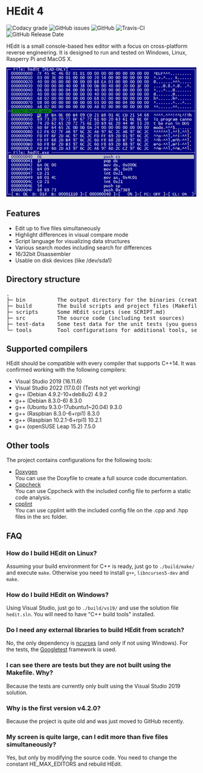 # HEdit 4

![Codacy grade](https://img.shields.io/codacy/grade/b3f7f8435745453aae04b0f164b2f5e3)
![GitHub issues](https://img.shields.io/github/issues/Roxxorfreak/HEdit)
![GitHub](https://img.shields.io/github/license/Roxxorfreak/HEdit)
![Travis-CI](https://img.shields.io/travis/com/Roxxorfreak/HEdit)
![GitHub Release Date](https://img.shields.io/github/release-date/Roxxorfreak/HEdit)

HEdit is a small console-based hex editor with a focus on cross-platform reverse engineering.
It is designed to run and tested on Windows, Linux, Rasperry Pi and MacOS X.

<p align="center">
  <img alt="HEdit" src="hedit.png">
</p>

## Features

* Edit up to five files simultaneously
* Highlight differences in visual compare mode
* Script language for visualizing data structures
* Various search modes including search for differences
* 16/32bit Disassembler
* Usable on disk devices (like /dev/sda1)

## Directory structure

<pre>
.
├─ bin          The output directory for the binaries (created during build process)
├─ build        The build scripts and project files (Makefile, VS2019, etc.)
├─ scripts      Some HEdit scripts (see SCRIPT.md)
├─ src          The source code (including test sources)
├─ test-data    Some test data for the unit tests (you guessed it)
└─ tools        Tool configurations for additional tools, see <a href="#other-tools">below</a>
</pre>

## Supported compilers

HEdit should be compatible with every compiler that supports C++14.
It was confirmed working with the following compilers:

* Visual Studio 2019 (16.11.6)
* Visual Studio 2022 (17.0.0) (Tests not yet working)
* g++ (Debian 4.9.2-10+deb8u2) 4.9.2
* g++ (Debian 8.3.0-6) 8.3.0
* g++ (Ubuntu 9.3.0-17ubuntu1~20.04) 9.3.0
* g++ (Raspbian 8.3.0-6+rpi1) 8.3.0
* g++ (Raspbian 10.2.1-6+rpi1) 10.2.1
* g++ (openSUSE Leap 15.2) 7.5.0

## Other tools 

The project contains configurations for the following tools:

* [Doxygen](https://www.doxygen.nl/)  
You can use the Doxyfile to create a full source code documentation.
* [Cppcheck](http://cppcheck.sourceforge.net/)  
You can use Cppcheck with the included config file to perform a static code analysis.
* [cpplint](https://github.com/cpplint/cpplint)  
You can use cpplint with the included config file on the .cpp and .hpp files in the src folder.

## FAQ

### How do I build HEdit on Linux?

Assuming your build environment for C++ is ready, just go to `./build/make/` and execute `make`.
Otherwise you need to install `g++`, `libncurses5-dev` and `make`.

### How do I build HEdit on Windows?

Using Visual Studio, just go to `./build/vs19/` and use the solution file `hedit.sln`.
You will need to have "C++ build tools" installed.

### Do I need any external libraries to build HEdit from scratch?

No, the only dependency is [ncurses](https://invisible-island.net/ncurses/) (and only if not using Windows).
For the tests, the [Googletest](https://github.com/google/googletest) framework is used.

### I can see there are tests but they are not built using the Makefile. Why?

Because the tests are currently only built using the Visual Studio 2019 solution.

### Why is the first version v4.2.0?

Because the project is quite old and was just moved to GitHub recently.

### My screen is quite large, can I edit more than five files simultaneously?

Yes, but only by modifying the source code. You need to change the constant HE_MAX_EDITORS and rebuild HEdit.
